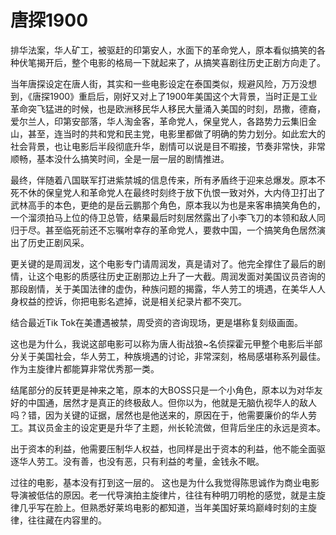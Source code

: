 # 唐探1900

排华法案，华人矿工，被驱赶的印第安人，水面下的革命党人，原本看似搞笑的各种伏笔揭开后，整个电影的格局一下就起来了，从搞笑喜剧往历史正剧方向走了。

当年唐探设定在唐人街，其实和一些电影设定在泰国类似，规避风险，万万没想到，《唐探1900》重启后，刚好又对上了1900年美国这个大背景，当时正是工业革命突飞猛进的时候，也是欧洲移民华人移民大量涌入美国的时刻，昂撒，德裔，爱尔兰人，印第安部落，华人淘金客，革命党人，保皇党人，各路势力云集旧金山，甚至，连当时的共和党和民主党，电影里都做了明确的势力划分。如此宏大的社会背景，也让电影后半段彻底升华，剧情可以说是目不暇接，节奏非常快，非常顺畅，基本没什么搞笑时间，全是一层一层的剧情推进。

最终，伴随着八国联军打进紫禁城的信息传来，所有矛盾终于迎来总爆发。原本不死不休的保皇党人和革命党人在最终时刻终于放下仇恨一致对外，大内侍卫打出了武林高手的本色，更绝的是岳云鹏那个角色，原本我以为也是来客串搞笑角色的，一个溜须拍马上位的侍卫总管，结果最后时刻居然露出了小李飞刀的本领和敌人同归于尽。甚至临死前还不忘嘱咐幸存的革命党人，要救中国，一个搞笑角色居然演出了历史正剧风采。

更关键的是周润发，这个电影专门请周润发，真是请对了。他完全撑住了最后的剧情，让这个电影的质感往历史正剧那边上升了一大截。周润发面对美国议员咨询的那段剧情，关于美国法律的虚伪，种族问题的揭露，华人劳工的境遇，在美华人人身权益的控诉，你把电影名遮掉，说是相关纪录片都不突兀。

结合最近Tik Tok在美遭遇被禁，周受资的咨询现场，更是堪称复刻级画面。

这也是为什么，我说这部电影可以称为唐人街战狼~名侦探霍元甲整个电影后半部分关于美国社会，华人劳工，种族境遇的讨论，非常深刻，格局感堪称系列最佳。​作为主旋律片都能算非常优秀那一类。
 
结尾部分的反转更是神来之笔，原本的大BOSS只是一个小角色，原本以为对华友好的中国通，居然才是真正的终极敌人。但你以为，他就是无脑仇视华人的敌人吗？错，因为关键的证据，居然也是他送来的，原因在于，他需要廉价的华人劳工。其议员金主的设定更是升华了主题，州长轮流做，但背后坐庄的永远是资本。
 
出于资本的利益，他需要压制华人权益，也同样是出于资本的利益，他不能全面驱逐华人劳工。没有善，也没有恶，只有利益的考量，金钱永不眠。
 
过往的电影，基本没有打到这一层的。 这也是为什么我觉得陈思诚作为商业电影导演被低估的原因。老一代导演拍主旋律片，往往有种明刀明枪的感觉，就是主旋律几乎写在脸上。但熟悉好莱坞电影的都知道，当年美国好莱坞巅峰时刻的主旋律，往往藏在内容里的。